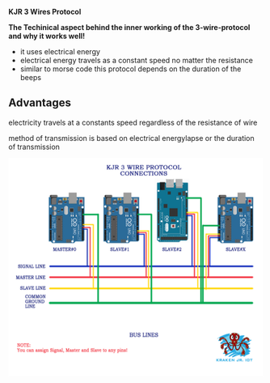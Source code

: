  **KJR 3 Wires Protocol**
 
 **The Techinical aspect behind the inner working of the 3-wire-protocol and why it works well!**
 - it uses electrical energy
 - electrical energy travels as a constant speed no matter the resistance
 - similar to morse code this protocol depends on the duration of the beeps
 
 **Advantages**
 -
 
 electricity travels at a constants speed regardless of the resistance of wire
 
 method of transmission is based on electrical energylapse or the duration of transmission
 
 <img src="https://github.com/krakenjriot/KJR_3-Wire_Protocol/blob/master/sample_layout_connections.png" width=800 />  
 
 

